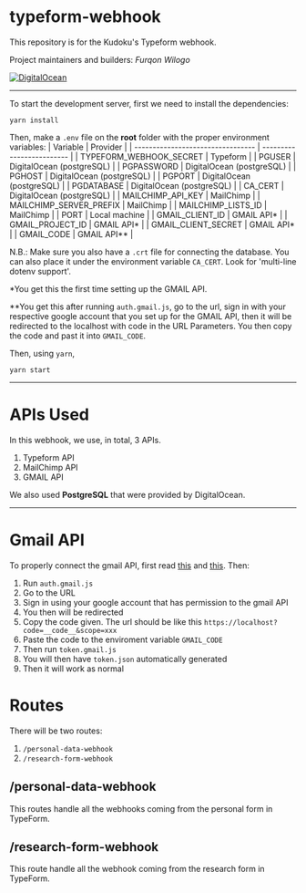 # typeform-webhook

This repository is for the Kudoku's Typeform webhook.

Project maintainers and builders: _Furqon Wilogo_

[![DigitalOcean](https://web-platforms.sfo2.digitaloceanspaces.com/WWW/Badge%203.svg)](https://hammerhead-app-si5rm.ondigitalocean.app/)

---

To start the development server, first we need to install the dependencies:

```
yarn install
```

Then, make a `.env` file on the **root** folder with the proper environment variables:
| Variable | Provider |
| --------------------------------- | ------------------------- |
| TYPEFORM_WEBHOOK_SECRET | Typeform |
| PGUSER | DigitalOcean (postgreSQL) |
| PGPASSWORD | DigitalOcean (postgreSQL) |
| PGHOST | DigitalOcean (postgreSQL) |
| PGPORT | DigitalOcean (postgreSQL) |
| PGDATABASE | DigitalOcean (postgreSQL) |
| CA_CERT | DigitalOcean (postgreSQL) |
| MAILCHIMP_API_KEY | MailChimp |
| MAILCHIMP_SERVER_PREFIX | MailChimp |
| MAILCHIMP_LISTS_ID | MailChimp |
| PORT | Local machine |
| GMAIL_CLIENT_ID | GMAIL API* |
| GMAIL_PROJECT_ID | GMAIL API* |
| GMAIL_CLIENT_SECRET | GMAIL API\* |
| GMAIL_CODE | GMAIL API\*\* |

N.B.: Make sure you also have a `.crt` file for connecting the database. You can also place it under the environment variable `CA_CERT`. Look for 'multi-line dotenv support'.

\*You get this the first time setting up the GMAIL API.

\*\*You get this after running `auth.gmail.js`, go to the url, sign in with your respective google account that you set up for the GMAIL API, then it will be redirected to the localhost with code in the URL Parameters. You then copy the code and past it into `GMAIL_CODE`.

Then, using `yarn`,

```
yarn start
```

---

# APIs Used

In this webhook, we use, in total, 3 APIs.

1. Typeform API
2. MailChimp API
3. GMAIL API

We also used **PostgreSQL** that were provided by DigitalOcean.

---

# Gmail API

To properly connect the gmail API, first read [this](https://www.labnol.org/google-api-service-account-220405) and [this](https://developers.google.com/gmail/api/quickstart/nodejs). Then:

1. Run `auth.gmail.js`
2. Go to the URL
3. Sign in using your google account that has permission to the gmail API
4. You then will be redirected
5. Copy the code given. The url should be like this `https://localhost?code=__code__&scope=xxx`
6. Paste the code to the enviroment variable `GMAIL_CODE`
7. Then run `token.gmail.js`
8. You will then have `token.json` automatically generated
9. Then it will work as normal

# Routes

There will be two routes:

1. `/personal-data-webhook`
2. `/research-form-webhook`

## /personal-data-webhook

This routes handle all the webhooks coming from the personal form in TypeForm.

## /research-form-webhook

This route handle all the webhook coming from the research form in TypeForm.
